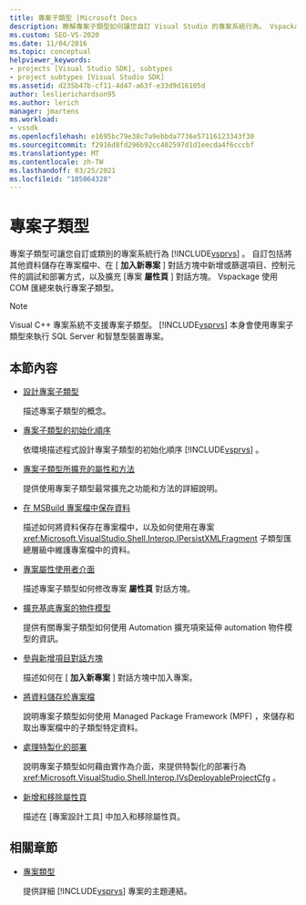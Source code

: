 ```yaml
---
title: 專案子類型 |Microsoft Docs
description: 瞭解專案子類型如何讓您自訂 Visual Studio 的專案系統行為。 Vspackage 使用 COM 匯總來執行專案子類型。
ms.custom: SEO-VS-2020
ms.date: 11/04/2016
ms.topic: conceptual
helpviewer_keywords:
- projects [Visual Studio SDK], subtypes
- project subtypes [Visual Studio SDK]
ms.assetid: d235b47b-cf11-4d47-a63f-e33d9d16105d
author: leslierichardson95
ms.author: lerich
manager: jmartens
ms.workload:
- vssdk
ms.openlocfilehash: e1695bc79e38c7a9ebbda7736e57116123343f30
ms.sourcegitcommit: f2916d8fd296b92cc402597d1d1eecda4f6cccbf
ms.translationtype: MT
ms.contentlocale: zh-TW
ms.lasthandoff: 03/25/2021
ms.locfileid: "105064328"
---
```

# <a name="project-subtypes"></a>專案子類型
專案子類型可讓您自訂或類別的專案系統行為 [!INCLUDE[vsprvs](../../code-quality/includes/vsprvs_md.md)] 。 自訂包括將其他資料儲存在專案檔中、在 [ **加入新專案** ] 對話方塊中新增或篩選項目、控制元件的調試和部署方式，以及擴充 [專案 **屬性頁** ] 對話方塊。 Vspackage 使用 COM 匯總來執行專案子類型。

> [!NOTE]
> Visual C++ 專案系統不支援專案子類型。 [!INCLUDE[vsprvs](../../code-quality/includes/vsprvs_md.md)] 本身會使用專案子類型來執行 SQL Server 和智慧型裝置專案。

## <a name="in-this-section"></a>本節內容

- [設計專案子類型](../../extensibility/internals/project-subtypes-design.md)

  描述專案子類型的概念。

- [專案子類型的初始化順序](../../extensibility/internals/initialization-sequence-of-project-subtypes.md)

  依環境描述程式設計專案子類型的初始化順序 [!INCLUDE[vsprvs](../../code-quality/includes/vsprvs_md.md)] 。

- [專案子類型所擴充的屬性和方法](../../extensibility/internals/properties-and-methods-extended-by-project-subtypes.md)

  提供使用專案子類型最常擴充之功能和方法的詳細說明。

- [在 MSBuild 專案檔中保存資料](../../extensibility/internals/persisting-data-in-the-msbuild-project-file.md)

  描述如何將資料保存在專案檔中，以及如何使用在專案 <xref:Microsoft.VisualStudio.Shell.Interop.IPersistXMLFragment> 子類型匯總層級中維護專案檔中的資料。

- [專案屬性使用者介面](../../extensibility/internals/project-property-user-interface.md)

  描述專案子類型如何修改專案 **屬性頁** 對話方塊。

- [擴充基底專案的物件模型](../../extensibility/internals/extending-the-object-model-of-the-base-project.md)

  提供有關專案子類型如何使用 Automation 擴充項來延伸 automation 物件模型的資訊。

- [參與新增項目對話方塊](../../extensibility/internals/contributing-to-the-add-new-item-dialog-box.md)

  描述如何在 [ **加入新專案** ] 對話方塊中加入專案。

- [將資料儲存於專案檔](../../extensibility/saving-data-in-project-files.md)

  說明專案子類型如何使用 Managed Package Framework (MPF) ，來儲存和取出專案檔中的子類型特定資料。

- [處理特製化的部署](../../extensibility/internals/handling-specialized-deployment.md)

  說明專案子類型如何藉由實作為介面，來提供特製化的部署行為 <xref:Microsoft.VisualStudio.Shell.Interop.IVsDeployableProjectCfg> 。

- [新增和移除屬性頁](../../extensibility/adding-and-removing-property-pages.md)

  描述在 [專案設計工具] 中加入和移除屬性頁。

## <a name="related-sections"></a>相關章節

- [專案類型](../../extensibility/internals/project-types.md)

  提供詳細 [!INCLUDE[vsprvs](../../code-quality/includes/vsprvs_md.md)] 專案的主題連結。
